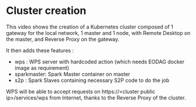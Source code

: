 # Cluster creation

This video shows the creation of a Kubernetes cluster composed of 1 gateway for the local network, 1 master and 1 node,
with Remote Desktop on the master, and Reverse Proxy on the gateway.

It then adds these features :

- wps : WPS server with hardcoded action (which needs EODAG docker image as requirement)
- sparkmaster: Spark Master container on master
- s2p : Spark Slaves containing necessary S2P code to do the job

WPS will be able to accept requests on https://\<cluster public ip\>/services/wps from Internet, thanks
to the Reverse Proxy of the cluster.
